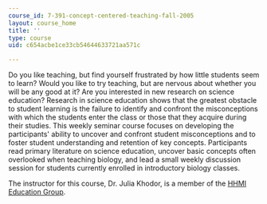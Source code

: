 ```yaml
---
course_id: 7-391-concept-centered-teaching-fall-2005
layout: course_home
title: ''
type: course
uid: c654acbe1ce33cb54644633721aa571c

---
```

Do you like teaching, but find yourself frustrated by how little students seem to learn? Would you like to try teaching, but are nervous about whether you will be any good at it? Are you interested in new research on science education? Research in science education shows that the greatest obstacle to student learning is the failure to identify and confront the misconceptions with which the students enter the class or those that they acquire during their studies. This weekly seminar course focuses on developing the participants' ability to uncover and confront student misconceptions and to foster student understanding and retention of key concepts. Participants read primary literature on science education, uncover basic concepts often overlooked when teaching biology, and lead a small weekly discussion session for students currently enrolled in introductory biology classes.

The instructor for this course, Dr. Julia Khodor, is a member of the [HHMI Education Group](http://educationgroup.mit.edu/HHMIEducationGroup/).
